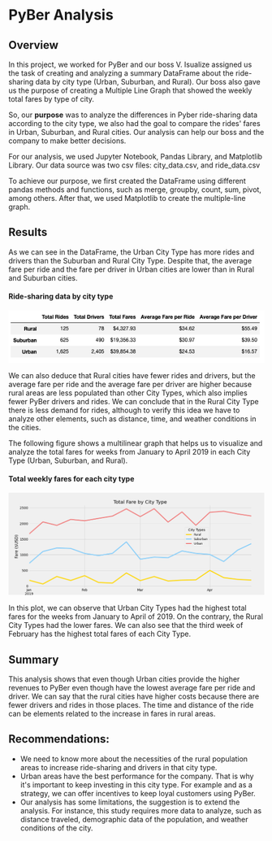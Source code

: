 # PyBer Analysis

## Overview

In this project, we worked for PyBer and our boss V. Isualize assigned us the task of creating and analyzing a summary DataFrame about the ride-sharing data by city type (Urban, Suburban, and Rural). Our boss also gave us the purpose of creating a Multiple Line Graph that showed the weekly total fares by type of city.

So, our **purpose** was to analyze the differences in Pyber ride-sharing data according to the city type, we also had the goal to compare the rides' fares in Urban, Suburban, and Rural cities. Our analysis can help our boss and the company to make better decisions.

For our analysis, we used Jupyter Notebook, Pandas Library, and Matplotlib Library. Our data source was two csv files: city_data.csv, and
ride_data.csv

To achieve our purpose, we first created the DataFrame using different pandas methods and functions, such as merge, groupby, count, sum, pivot, among others. After that, we used Matplotlib to create the multiple-line graph. 

## Results 

As we can see in the DataFrame, the Urban City Type has more rides and drivers than the Suburban and Rural City Type. Despite that, the average fare per ride and the fare per driver in Urban cities are lower than in Rural and Suburban cities.

#### Ride-sharing data by city type
![Alt text](/Resources/dataframe1.png "imagen1")

We can also deduce that Rural cities have fewer rides and drivers, but the average fare per ride and the average fare per driver are higher because rural areas are less populated than other City Types, which also implies fewer PyBer drivers and rides. We can conclude that in the Rural City Type there is less demand for rides, although to verify this idea we have to analyze other elements, such as distance, time, and weather conditions in the cities.

The following figure shows a multilinear graph that helps us to visualize and analyze the total fares for weeks from January to April 2019 in each City Type (Urban, Suburban, and Rural).

#### Total weekly fares for each city type
![Alt text](/Resources/PyBer_fare_summary.png "imagen2")

In this plot, we can observe that Urban City Types had the highest total fares for the weeks from January to April of 2019. On the contrary, the Rural City Types had the lower fares.
We can also see that the third week of February has the highest total fares of each City Type. 

## Summary

This analysis shows that even though Urban cities provide the higher revenues to PyBer even though have the lowest average fare per ride and driver. We can say that the rural cities have higher costs because there are fewer drivers and rides in those places. The time and distance of the ride can be elements related to the increase in fares in rural areas.

 ## Recommendations:
- We need to know more about the necessities of the rural population areas to increase ride-sharing and drivers in that city type.  
- Urban areas have the best performance for the company. That is why it's important to keep investing in this city type. For example and as a strategy, we can offer incentives to keep loyal customers using PyBer.
- Our analysis has some limitations, the suggestion is to extend the analysis. For instance, this study requires more data to analyze, such as distance traveled, demographic data of the population, and weather conditions of the city.
